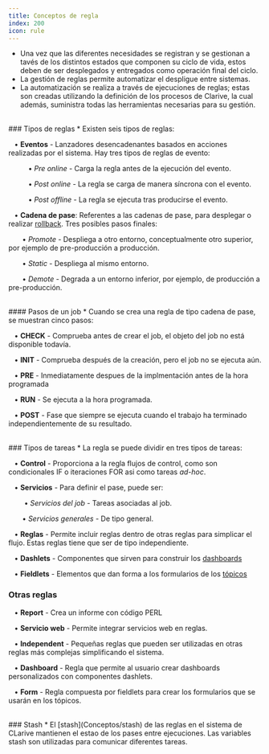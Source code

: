 ```yaml
---
title: Conceptos de regla
index: 200
icon: rule
---
```

* Una vez que las diferentes necesidades se registran y se gestionan a tavés de los distintos estados que componen su ciclo de vida, estos deben de ser desplegados y entregados como operación final del ciclo. 
* La gestión de reglas permite automatizar el despligue entre sistemas.
* La automatización se realiza a través de ejecuciones de reglas; estas son creadas utilizando la definición de los procesos de Clarive, la cual además, suministra todas las herramientas necesarias para su gestión. 


  
<br /> 
### Tipos de reglas
* Existen seis tipos de reglas: <br />

&nbsp; &nbsp;• **Eventos** - Lanzadores desencadenantes basados en acciones realizadas por el sistema. Hay tres tipos de reglas de evento: <br />

&nbsp; &nbsp;&nbsp; &nbsp;&nbsp; &nbsp; • *Pre online* - Carga la regla antes de la ejecución del evento. <br />

&nbsp; &nbsp;&nbsp; &nbsp;&nbsp; &nbsp; • *Post online* - La regla se carga de manera síncrona con el evento. <br />

&nbsp; &nbsp;&nbsp; &nbsp;&nbsp; &nbsp; • *Post offline* - La regla se ejecuta tras producirse el evento. <br />


&nbsp; &nbsp;• **Cadena de pase**: Referentes a las cadenas de pase, para desplegar o realizar [rollback](Conceptos/rollback). Tres posibles pasos finales: <br />
    
&nbsp; &nbsp;&nbsp; &nbsp; • *Promote* - Despliega a otro entorno, conceptualmente otro superior, por ejemplo de pre-producción a producción. <br />
    
&nbsp; &nbsp;&nbsp; &nbsp; • *Static* - Despliega al mismo entorno.
    
&nbsp; &nbsp;&nbsp; &nbsp; • *Demote* - Degrada a un entorno inferior, por ejemplo, de producción a pre-producción.

<br />
#### Pasos de un job
* Cuando se crea una regla de tipo cadena de pase, se muestran cinco pasos: <br />

&nbsp; &nbsp;• **CHECK** - Comprueba antes de crear el job, el objeto del job no está disponible todavía. <br />

&nbsp; &nbsp;• **INIT** - Comprueba después de la creación, pero el job no se ejecuta aún. <br />

&nbsp; &nbsp;• **PRE** - Inmediatamente despues de la implmentación antes de la hora programada <br />

&nbsp; &nbsp;• **RUN** - Se ejecuta a la hora programada. <br />

&nbsp; &nbsp;• **POST** - Fase que siempre se ejecuta cuando el trabajo ha terminado independientemente de su resultado.

<br />
### Tipos de tareas
* La regla se puede dividir en tres tipos de tareas: <br />


&nbsp; &nbsp;• **Control** - Proporciona a la regla flujos de control, como son condicionales IF o iteraciones FOR asi como tareas *ad-hoc*. <br />

&nbsp; &nbsp;• **Servicios** - Para definir el pase, puede ser: <br />
      
&nbsp; &nbsp;&nbsp;&nbsp; &nbsp; • *Servicios del job* - Tareas asociadas al job. <br />
      
&nbsp; &nbsp;&nbsp;&nbsp;&nbsp; • *Servicios generales* - De tipo general. <br />

&nbsp; &nbsp;• **Reglas** - Permite incluir reglas dentro de otras reglas para simplicar el flujo. Estas reglas tiene que ser de tipo independiente.

&nbsp; &nbsp;• **Dashlets** - Componentes que sirven para construir los [dashboards](Conceptos/dashboards) 

&nbsp; &nbsp;• **Fieldlets** - Elementos que dan forma a los formularios de los [tópicos](Conceptos/topic) 


### Otras reglas


&nbsp; &nbsp;• **Report** - Crea un informe con código PERL<br />

&nbsp; &nbsp;• **Servicio web** - Permite integrar servicios web en reglas. <br />

&nbsp; &nbsp;• **Independent** - Pequeñas reglas que pueden ser utilizadas en otras reglas más complejas simplificando el sistema. <br />

&nbsp; &nbsp;• **Dashboard** - Regla que permite al usuario crear dashboards personalizados con componentes dashlets. <br />

&nbsp; &nbsp;• **Form** - Regla compuesta por fieldlets para crear los formularios que se usarán en los tópicos. <br />


<br />
### Stash
*  El [stash](Conceptos/stash) de las reglas en el sistema de CLarive mantienen el estao de los pases entre ejecuciones. Las variables stash son utilizadas para comunicar diferentes tareas.